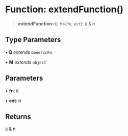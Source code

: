 # Function: extendFunction()

> **extendFunction**\<`B`, `M`\>(`fn`, `ext`): `B` & `M`

## Type Parameters

• **B** _extends_ `GenericFn`

• **M** _extends_ `object`

## Parameters

• **fn**: `B`

• **ext**: `M`

## Returns

`B` & `M`
